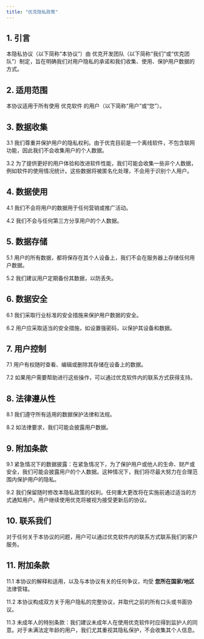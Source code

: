 ```yaml
---
title: "优克隐私政策"
---
```


## 1. 引言

本隐私协议（以下简称“本协议”）由 优克开发团队（以下简称“我们”或“优克团队”）制定，旨在明确我们对用户隐私的承诺和我们收集、使用、保护用户数据的方式。

## 2. 适用范围

本协议适用于所有使用 优克软件 的用户（以下简称“用户”或“您”）。

## 3. 数据收集

3.1 我们尊重并保护用户的隐私权利。由于优克目前是一个离线软件，不包含联网功能，因此我们不会收集用户的个人数据。

3.2 为了提供更好的用户体验和改进软件性能，我们可能会收集一些非个人数据，例如软件的使用情况统计。这些数据将被匿名化处理，不会用于识别个人用户。

## 4. 数据使用

4.1 我们不会将用户的数据用于任何营销或推广活动。

4.2 我们不会与任何第三方分享用户的个人数据。

## 5. 数据存储

5.1 用户的所有数据，都将保存在其个人设备上，我们不会在服务器上存储任何用户数据。

5.2 我们建议用户定期备份其数据，以防丢失。

## 6. 数据安全

6.1 我们采取行业标准的安全措施来保护用户数据的安全。

6.2 用户应采取适当的安全措施，如设置强密码，以保护其设备和数据。

## 7. 用户控制

7.1 用户有权随时查看、编辑或删除其存储在设备上的数据。

7.2 如果用户需要帮助进行这些操作，可以通过优克软件内的联系方式获得支持。

## 8. 法律遵从性

8.1 我们遵守所有适用的数据保护法律和法规。

8.2 如法律要求，我们可能会披露用户数据。

## 9. 附加条款

9.1 紧急情况下的数据披露：在紧急情况下，为了保护用户或他人的生命、财产或安全，我们可能会披露用户的个人数据。这种情况下，我们将尽最大努力在合理范围内保护用户的隐私。

9.2 我们保留随时修改本隐私政策的权利。任何重大更改将在实施前通过适当的方式通知用户。用户继续使用优克将被视为接受更新后的协议。

## 10. 联系我们

对于任何关于本协议的问题，用户可以通过优克软件内的联系方式联系我们的客户服务。

## 11. 附加条款

11.1 本协议的解释和适用，以及与本协议有关的任何争议，均受 **您所在国家/地区** 法律管辖。

11.2 本协议构成双方关于用户隐私的完整协议，并取代之前的所有口头或书面协议。

11.3 未成年人的特别条款：我们建议未成年人在使用优克软件时应得到监护人的同意。对于未满法定年龄的用户，我们尤其重视其隐私保护，不会收集其个人信息。
